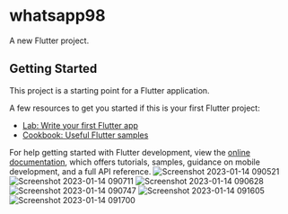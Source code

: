 # whatsapp98

A new Flutter project.

## Getting Started

This project is a starting point for a Flutter application.

A few resources to get you started if this is your first Flutter project:

- [Lab: Write your first Flutter app](https://docs.flutter.dev/get-started/codelab)
- [Cookbook: Useful Flutter samples](https://docs.flutter.dev/cookbook)

For help getting started with Flutter development, view the
[online documentation](https://docs.flutter.dev/), which offers tutorials,
samples, guidance on mobile development, and a full API reference.
![Screenshot 2023-01-14 090521](https://user-images.githubusercontent.com/122444768/212467108-56d98902-e3cf-4e11-96e1-7cda7f801daa.png) ![Screenshot 2023-01-14 090711](https://user-images.githubusercontent.com/122444768/212467126-7fca6b9b-b32e-4b72-863b-b48f26fefd62.png)
![Screenshot 2023-01-14 090628](https://user-images.githubusercontent.com/122444768/212467131-0941dbdc-c3f4-416c-893f-6368913c9a8f.png) ![Screenshot 2023-01-14 090747](https://user-images.githubusercontent.com/122444768/212467143-547f45fa-6642-418d-94df-4856f1758ceb.png)
![Screenshot 2023-01-14 091605](https://user-images.githubusercontent.com/122444768/212467156-cbf6542d-2ca4-43c7-9bf3-7596d27fb445.png) ![Screenshot 2023-01-14 091700](https://user-images.githubusercontent.com/122444768/212467160-9f06496f-6273-4618-9852-7093bfdd54e9.png)
